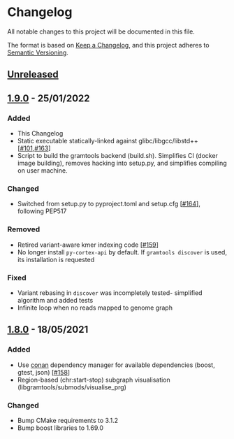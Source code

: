 # Changelog

All notable changes to this project will be documented in this file.

The format is based on [Keep a Changelog](https://keepachangelog.com/en/1.0.0/),
and this project adheres to [Semantic Versioning](https://semver.org/spec/v2.0.0.html).

## [Unreleased]

## [1.9.0] - 25/01/2022

### Added

* This Changelog
* Static executable statically-linked against glibc/libgcc/libstd++ [[#101][101],[#163][163]]
* Script to build the gramtools backend (build.sh). Simplifies CI (docker image building), removes
  hacking into setup.py, and simplifies compiling on user machine.

### Changed

* Switched from setup.py to pyproject.toml and setup.cfg [[#164][164]],
  following PEP517

### Removed

* Retired variant-aware kmer indexing code [[#159][159]]
* No longer install `py-cortex-api` by default. If `gramtools discover` is used,
  its installation is requested

### Fixed

* Variant rebasing in `discover` was incompletely tested- simplified algorithm and added tests
* Infinite loop when no reads mapped to genome graph

## [1.8.0] - 18/05/2021

### Added

* Use [conan][conan] dependency manager for available dependencies (boost, gtest, json) [[#158][158]]
* Region-based (chr:start-stop) subgraph visualisation (libgramtools/submods/visualise_prg)

### Changed

* Bump CMake requirements to 3.1.2
* Bump boost libraries to 1.69.0


[unreleased]: https://github.com/iqbal-lab-org/gramtools/compare/1.9.0...HEAD
[1.9.0]: https://github.com/iqbal-lab-org/gramtools/releases/tag/v1.9.0
[1.8.0]: https://github.com/iqbal-lab-org/gramtools/releases/tag/v1.8.0
[101]: https://github.com/iqbal-lab-org/gramtools/issues/101
[158]: https://github.com/iqbal-lab-org/gramtools/issues/158
[159]: https://github.com/iqbal-lab-org/gramtools/issues/159
[163]: https://github.com/iqbal-lab-org/gramtools/issues/163
[164]: https://github.com/iqbal-lab-org/gramtools/issues/164

[conan]: https://conan.io/
